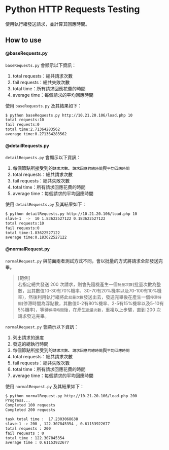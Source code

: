 # Python HTTP Requests Testing

使用執行緒發送請求，並計算其回應時間。

## How to use

#### @baseRequests.py

`baseRequests.py` 會顯示以下資訊：

1. total requests：總共請求次數
2. fail requests：總共失敗次數
3. total time：所有請求回應花費的時間
4. average time：每個請求的平均回應時間

使用 `baseRequests.py` 及其結果如下：

```sh
$ python baseRequests.py http://10.21.20.106/load.php 10
total requests:10
fail requests:0
total time:2.71364283562
average time:0.271364283562
```

#### @detailRequests.py

`detailRequests.py` 會顯示以下資訊：

1. 每個節點所接受到的`請求次數`、`請求回應的總時間`與`平均回應時間`
2. total requests：總共請求次數
3. fail requests：總共失敗次數
4. total time：所有請求回應花費的時間
5. average time：每個請求的平均回應時間

使用 `detailRequests.py` 及其結果如下：

```sh
$ python detailRequests.py http://10.21.20.106/load.php 10
slave-1  ->  10 1.83622527122 0.183622527122
total requests:10
fail requests:0
total time:1.83622527122
average time:0.183622527122
```

#### @normalRequest.py

`normalRequest.py` 與前面兩者測試方式不同，會以批量的方式將請求全部發送完畢。

> [範例]<br/>
> 若指定總共發送 200 次請求，則會先隨機產生一個`批量次數`(批量次數為整數，且其數值10-30有70%機率、30-70有20%機率以及70-100有10%機率)，然後利用執行緒將此`批量次數`發送出去，發送完畢後在產生一個`停滯時間`(停滯時間為浮點數，其數值0-2有80%機率、2-5有15%機率以及5-10有5%機率)，等待`停滯時間`後，在產生`批量次數`，重複以上步驟，直到 200 次請求發送完畢。

`normalRequest.py` 會顯示以下資訊：

1. 列出請求的進度
2. 發送的總執行時間
3. 每個節點所接受到的`請求次數`、`請求回應的總時間`與`平均回應時間`
4. total requests：總共請求次數
5. fail requests：總共失敗次數
6. total time：所有請求回應花費的時間
7. average time：每個請求的平均回應時間

使用 `normalRequest.py` 及其結果如下：

```sh
$ python normalRequest.py http://10.21.20.106/load.php 200
Progress...
Completed 100 requests
Completed 200 requests

task total time :  17.2303068638
slave-1 -> 200 , 122.307845354 , 0.61153922677
total requests : 200
fail requests : 0
total time : 122.307845354
average time : 0.61153922677
```
